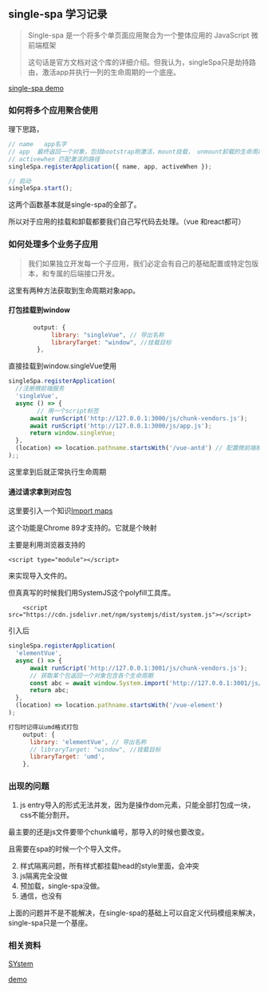 ##  single-spa 学习记录



> Single-spa 是一个将多个单页面应用聚合为一个整体应用的 JavaScript 微前端框架
>
> 这句话是官方文档对这个库的详细介绍。但我认为，singleSpa只是劫持路由，激活app并执行一列的生命周期的一个底座。

[single-spa demo](https://github.com/czkm/Single-spa-demo/blob/master/vue-child/vue.config.js)

###  如何将多个应用聚合使用

理下思路，

```javascript
// name   app名字
// app  最终返回一个对象，包括bootstrap刚激活，mount挂载， unmount卸载的生命周期函数
// activewhen 匹配激活的路径
singleSpa.registerApplication({ name, app, activeWhen });

// 启动
singleSpa.start();
```

这两个函数基本就是single-spa的全部了。



所以对于应用的挂载和卸载都要我们自己写代码去处理。（vue 和react都可）



###  如何处理多个业务子应用

> 我们如果独立开发每一个子应用，我们必定会有自己的基础配置或特定包版本，和专属的后端接口开发。



这里有两种方法获取到生命周期对象app。



####  打包挂载到window

```javascript
       output: {
            library: "singleVue", // 导出名称
            libraryTarget: "window", //挂载目标
        },
```

直接挂载到window.singleVue使用

```javascript
singleSpa.registerApplication(
  //注册微前端服务
  'singleVue',
  async () => {
    	// 用一个script标签
      await runScript('http://127.0.0.1:3000/js/chunk-vendors.js');
      await runScript('http://127.0.0.1:3000/js/app.js');
      return window.singleVue;
  },
  (location) => location.pathname.startsWith('/vue-antd') // 配置微前端模块前缀
);;
```

这里拿到后就正常执行生命周期



####  通过请求拿到对应包

这里要引入一个知识[Import maps](https://github.com/WICG/import-maps)

这个功能是Chrome 89才支持的。它就是个映射

主要是利用浏览器支持的

```
<script type="module"></script>
```

来实现导入文件的。



但真真写的时候我们用SystemJS这个polyfill工具库。

```
    <script src="https://cdn.jsdelivr.net/npm/systemjs/dist/system.js"></script>
```

引入后

```js
singleSpa.registerApplication(
  'elementVue',
  async () => {
      await runScript('http://127.0.0.1:3001/js/chunk-vendors.js');
      // 获取某个包返回一个对象包含各个生命周期
      const abc = await window.System.import('http://127.0.0.1:3001/js/app.js');
      return abc;
  },
  (location) => location.pathname.startsWith('/vue-element')
);
```



```js
打包时记得以umd格式打包
    output: {
      library: 'elementVue', // 导出名称
      // libraryTarget: "window", //挂载目标
      libraryTarget: 'umd',
    },
```







###   出现的问题

1. js entry导入的形式无法并发，因为是操作dom元素，只能全部打包成一块，css不能分割开。

最主要的还是js文件要带个chunk编号，那导入的时候也要改变。

且需要在spa的时候一个个导入文件。



2. 样式隔离问题，所有样式都挂载head的style里面，会冲突
3. js隔离完全没做
4. 预加载，single-spa没做。
5. 通信，也没有







上面的问题并不是不能解决，在single-spa的基础上可以自定义代码模组来解决，single-spa只是一个基座。











###  相关资料

[SYstem](https://www.cnblogs.com/vvjiang/p/15240799.html)

[demo](https://github.com/czkm/Single-spa-demo/blob/master/vue-child/vue.config.js)







































